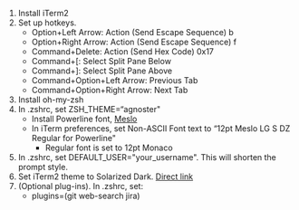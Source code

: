 1. Install iTerm2
2. Set up hotkeys.
    - Option+Left Arrow: Action (Send Escape Sequence) b
    - Option+Right Arrow: Action (Send Escape Sequence) f
    - Command+Delete: Action (Send Hex Code) 0x17
    - Command+[: Select Split Pane Below
    - Command+]: Select Split Pane Above
    - Command+Option+Left Arrow: Previous Tab
    - Command+Option+Right Arrow: Next Tab
3. Install oh-my-zsh
4. In .zshrc, set ZSH_THEME=“agnoster"
    - Install Powerline font, [Meslo](https://github.com/powerline/fonts/tree/master/Meslo)
    - In iTerm preferences, set Non-ASCII Font text to “12pt Meslo LG S DZ Regular for Powerline"
        - Regular font is set to 12pt Monaco
5. In .zshrc, set DEFAULT_USER="your_username". This will shorten the prompt style.
6. Set iTerm2 theme to Solarized Dark. [Direct link](https://gist.github.com/kevin-smets/8568070#file-solarized-dark-fixed-itermcolors)
7. (Optional plug-ins). In .zshrc, set:
    - plugins=(git web-search jira)
